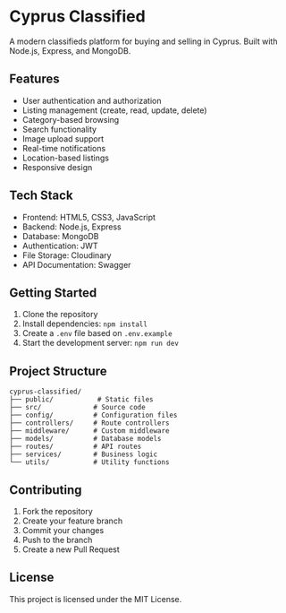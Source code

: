 # Cyprus Classified

A modern classifieds platform for buying and selling in Cyprus. Built with Node.js, Express, and MongoDB.

## Features

- User authentication and authorization
- Listing management (create, read, update, delete)
- Category-based browsing
- Search functionality
- Image upload support
- Real-time notifications
- Location-based listings
- Responsive design

## Tech Stack

- Frontend: HTML5, CSS3, JavaScript
- Backend: Node.js, Express
- Database: MongoDB
- Authentication: JWT
- File Storage: Cloudinary
- API Documentation: Swagger

## Getting Started

1. Clone the repository
2. Install dependencies: `npm install`
3. Create a `.env` file based on `.env.example`
4. Start the development server: `npm run dev`

## Project Structure

```
cyprus-classified/
├── public/           # Static files
├── src/             # Source code
├── config/          # Configuration files
├── controllers/     # Route controllers
├── middleware/      # Custom middleware
├── models/          # Database models
├── routes/          # API routes
├── services/        # Business logic
└── utils/           # Utility functions
```

## Contributing

1. Fork the repository
2. Create your feature branch
3. Commit your changes
4. Push to the branch
5. Create a new Pull Request

## License

This project is licensed under the MIT License. 